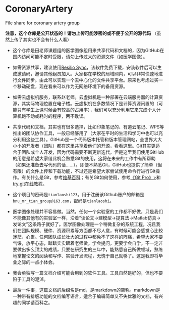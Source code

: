# CoronaryArtery
File share for coronary artery group

**注意，这个仓库是公开状态的！请勿上传可能涉密的或不便于公开的源代码**
（虽然上传了其实也不会有什么人看）

- 这个仓库是田老师课题组的医学图像组用来共享代码和文档的，因为GitHub在国内访问可能不定时受限，请勿上传过大的资源文件（如医学图像）。

- 如需资源共享，建议使用[Resilio Sync](https://www.resilio.com/individuals/)，该软件免费下载，安装软件后可以生成邀请码，邀请其他组员加入。大家都在学校的局域网内，可以非常快速地进行文件同步。由此可以实现一个去中心化的文件共享平台。原来也考虑过买一个移动硬盘，现在看来可以作为无网络环境下的备用资源。

- 如需云虚拟机服务，联系赵老师。云虚拟机是一种部署在云端服务器的计算资源，其实际物理位置在电子楼。云虚拟机在多数情况下是计算资源闲置的（可能只有学生上课时候会有较高的占用率），我们可以充分利用它来完成个人计算机跑不动或耗时的程序，两不耽误。

- 共享代码和文档，其实也有很多选择，比如印象笔记的、有道云笔记、WPS等推出的团队协作工具，一般已经够用了（大家在平时的生活和学习中也可以充分利用这些工具）。GitHub是一个代码版本托管和版本管理网站，全世界大大小小的开发者（团队）都在这里共享着他们的开源，看看[这里](http://git-awards.com/)。Git其实更适合于团队或个人开发，因为代码需要不断更新迭代。但是这里我们使用GitHub的用意是希望大家借此机会熟悉Git的使用，这将在未来的工作中有所帮助（如果还准备去写代码的话……）。即便不熟悉Git，GitHub也提供了简单（但有限）的文件上传和下载功能，不过还是希望大家尝试使用命令行进行Git操作。有关什么是Git，参考[维基百科](https://zh.wikipedia.org/wiki/Git)；有关Git如何使用，参考[《Git Pro》>](https://www.gitbook.com/book/bingohuang/progit2/details)和[try git在线教程](https://try.github.io/levels/1/challenges/1)。

- 这个项目的密码是`tianlaoshi123`。用于注册该Github账户的邮箱是`bnu_mr_tian_group@163.com`，密码是`tianlaoshi`。

- 医学图像处理并不容易做。当然，任何一个实验室的工作都不好做，只是我们不能像其他有的实验室一样，沿着“读论文→建模型→提算法→Matlab仿真→发论文”这条路子就好了。医学图像处理是一个稍微复杂的系统工程，况且我们在团队规模、硬件、资源积累等方面都不尽人意，有时候可能会感觉心比较迷茫，心累。任何团队成长壮大的过程中都免不了这样的阵痛，希望大家不要气馁，放平心态，踏踏实实跟着老师做。学会提问，更要学会自学。不一定非要做出多么顶尖的成绩，只要在研究生的三年中，能熟悉自己所做领域，熟练地掌握论文的阅读和写作、实验开发流程，无愧于自己就够了。这是我即将毕业之际的一点小体会。

- 我会单独写一篇文档介绍可能会用到的软件工具。工具自然是好的，但也不要陷于工具的泥淖。

- 最后一件事，这篇文档的后缀名是md，是markdown的简称。markdown是一种带有排版功能的文档编写语言，适合于编辑简单又不失优雅的文档，有兴趣的同学请百科之。
